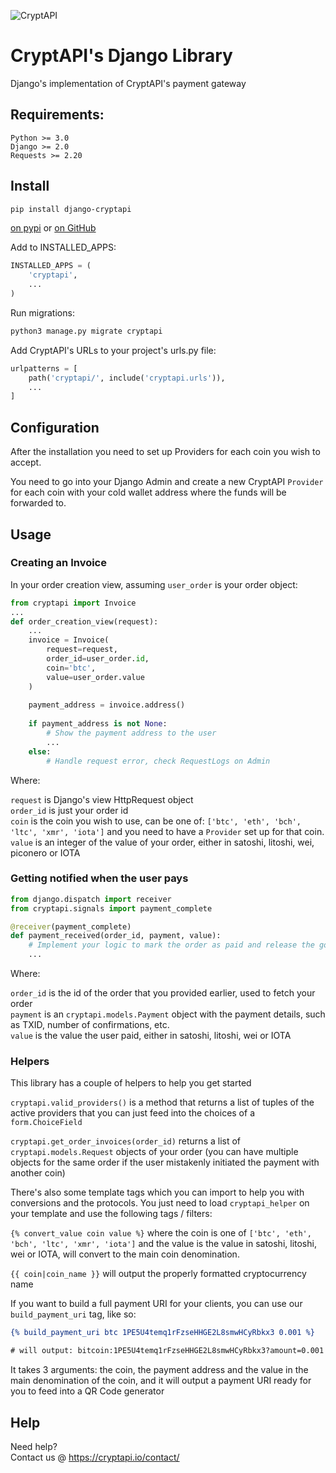 ![CryptAPI](https://i.imgur.com/IfMAa7E.png)

# CryptAPI's Django Library
Django's implementation of CryptAPI's payment gateway

## Requirements:

```
Python >= 3.0
Django >= 2.0
Requests >= 2.20
```



## Install


```bash
pip install django-cryptapi
```


[on pypi](https://pypi.python.org/pypi/django-cryptapi)
or
[on GitHub](https://github.com/cryptapi/django-cryptapi)

Add to INSTALLED_APPS:

```python
INSTALLED_APPS = (
    'cryptapi',
    ...
)
```


Run migrations:

```bash
python3 manage.py migrate cryptapi
```


Add CryptAPI's URLs to your project's urls.py file:

```python
urlpatterns = [
    path('cryptapi/', include('cryptapi.urls')),
    ...
]
```

## Configuration

After the installation you need to set up Providers for each coin you wish to accept.

You need to go into your Django Admin and create a new CryptAPI ``Provider`` for each coin with your cold wallet address where the funds will be forwarded to.

## Usage

### Creating an Invoice

In your order creation view, assuming ``user_order`` is your order object:

```python
from cryptapi import Invoice
...
def order_creation_view(request):
    ...
    invoice = Invoice(
        request=request,
        order_id=user_order.id,
        coin='btc',
        value=user_order.value
    )
    
    payment_address = invoice.address()
    
    if payment_address is not None:
        # Show the payment address to the user
        ...
    else:
        # Handle request error, check RequestLogs on Admin
```

Where:

``request`` is Django's view HttpRequest object  
``order_id`` is just your order id  
``coin`` is the coin you wish to use, can be one of: ``['btc', 'eth', 'bch', 'ltc', 'xmr', 'iota']`` and you need to have a ``Provider`` set up for that coin.  
``value`` is an integer of the value of your order, either in satoshi, litoshi, wei, piconero or IOTA


### Getting notified when the user pays

```python
from django.dispatch import receiver
from cryptapi.signals import payment_complete

@receiver(payment_complete)
def payment_received(order_id, payment, value):
    # Implement your logic to mark the order as paid and release the goods to the user
    ...
```

Where:  

``order_id`` is the id of the order that you provided earlier, used to fetch your order  
``payment`` is an ``cryptapi.models.Payment`` object with the payment details, such as TXID, number of confirmations, etc.  
``value`` is the value the user paid, either in satoshi, litoshi, wei or IOTA


### Helpers

This library has a couple of helpers to help you get started

``cryptapi.valid_providers()`` is a method that returns a list of tuples of the active providers that you can just feed into the choices of a ``form.ChoiceField``

``cryptapi.get_order_invoices(order_id)`` returns a list of ``cryptapi.models.Request`` objects of your order (you can have multiple objects for the same order if the user mistakenly initiated the payment with another coin)


There's also some template tags which you can import to help you with conversions and the protocols.
You just need to load ``cryptapi_helper`` on your template and use the following tags / filters:  

``{% convert_value coin value %}`` where the coin is one of ``['btc', 'eth', 'bch', 'ltc', 'xmr', 'iota']`` and the value is the value in satoshi, litoshi, wei or IOTA, will convert to the main coin denomination.  


``{{ coin|coin_name }}`` will output the properly formatted cryptocurrency name  


If you want to build a full payment URI for your clients, you can use our `build_payment_uri` tag, like so:

```djangotemplate
{% build_payment_uri btc 1PE5U4temq1rFzseHHGE2L8smwHCyRbkx3 0.001 %}

# will output: bitcoin:1PE5U4temq1rFzseHHGE2L8smwHCyRbkx3?amount=0.001
```

It takes 3 arguments: the coin, the payment address and the value in the main denomination of the coin, and it will output a payment URI ready for you to feed into a QR Code generator

## Help

Need help?  
Contact us @ https://cryptapi.io/contact/